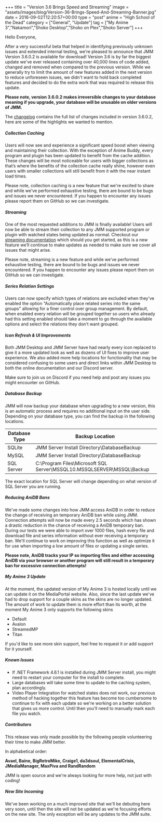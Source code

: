 +++
title = "Version 3.6 Brings Speed and Streaming"
image = "assets/images/blog/Version-36-Brings-Speed-And-Streaming-Banner.jpg"
date = 2016-09-02T12:20:57+00:00
type = "post"
anime = "High School of the Dead"
category = ["General", "Update"]
tag = ["My Anime 3","Nakamori","Shoko Desktop","Shoko on Plex","Shoko Server"]
+++

Hello Everyone,

After a very successful beta that helped in identifying previously unknown issues and extended internal testing, we're pleased to announce that JMM Version 3.6.0.2 is available for download! Version 3.6 is by far the biggest update we've ever released containing over 40,000 lines of code added, changed and removed when compared to the previous version. While we generally try to limit the amount of new features added in the next version to reduce unforeseen issues, we didn't want to hold back completed features and decided to do the extra work that was required to release this update.

**Please note, version 3.6.0.2 makes irreversible changes to your database meaning if you upgrade, your database will be unusable on older versions of JMM.**

The [changelog](https://docs.shokoanime.com/changelog) contains the full list of changes included in version 3.6.0.2, here are some of the highlights we wanted to mention.

##### Collection Caching

Users will now see and experience a significant speed boost when viewing and maintaining their collection. With the exception of Anime Buddy, every program and plugin has been updated to benefit from the cache addition. These changes will be most noticeable for users with bigger collections as that’s where the benefits of the collection cache really shine, however even users with smaller collections will still benefit from it with the near instant load times.

Please note, collection caching is a new feature that we're excited to share and while we’ve performed exhaustive testing, there are bound to be bugs and issues we never encountered. If you happen to encounter any issues please report them on GitHub so we can investigate.

##### Streaming

One of the most requested additions to JMM is finally available! Users will now be able to stream their collection to any JMM supported program or plugin with watched states being updated as normal. Checkout our [streaming documentation](https://shokoanime.com) which should you get started, as this is a new feature we’ll continue to make updates as needed to make sure we cover all issues that might arise.

Please note, streaming is a new feature and while we’ve performed exhaustive testing, there are bound to be bugs and issues we never encountered. If you happen to encounter any issues please report them on GitHub so we can investigate.

##### Series Relation Settings

Users can now specify which types of relations are excluded when they've enabled the option "Automatically place related series into the same groups" allowing for a finer control over group management. By default, when enabled every relation will be grouped together so users who already had this setting enabled should take a moment to go through the available options and select the relations they don't want grouped.

##### Icon Refresh & UI Improvements

Both JMM Desktop and JMM Server have had nearly every icon replaced to give it a more updated look as well as dozens of UI fixes to improve user experience. We also added more help locations for functionality that may be considered confusing to some users and direct links within JMM Desktop to both the online documentation and our Discord server.

Make sure to join us on Discord if you need help and post any issues you might encounter on GitHub.

##### Database Backup

JMM will now backup your database when upgrading to a new version, this is an automatic process and requires no additional input on the user side. Depending on your database type, you can find the backup in the following locations.

<table class="table table-bordered">
	<thead>
	<tr>
		<th>Database Type</th>
		<th>Backup Location</th>
	</tr>
	</thead>
	<tbody>
	<tr>
		<td>SQLite</td>
		<td>JMM Server Install Directory\DatabaseBackup</td>
	</tr>
	<tr>
		<td>MySQL</td>
		<td>JMM Server Install Directory\DatabaseBackup</td>
	</tr>
	<tr>
		<td>SQL Server</td>
		<td>C:\Program Files\Microsoft SQL Server\MSSQL10.MSSQLSERVER\MSSQL\Backup</td>
	</tr>
	</tbody>
</table>

The exact location for SQL Server will change depending on what version of SQL Server you are running.

##### Reducing AniDB Bans

We've made some changes into how JMM access AniDB in order to reduce the change of receiving an temporary AniDB ban while using JMM. Connection attempts will now be made every 2.5 seconds which has shown a drastic reduction in the chance of receiving a AniDB temporary ban. During our tests we were able to import over 1000 files, hash every file and download file and series information without ever receiving a temporary ban. We'll continue to work on improving this function as well as optimize it for use when importing a low amount of files or updating a single series.

**Please note, AniDB tracks your IP so importing files and either accessing AniDB via your browser or another program will still result in a temporary ban for excessive connection attempts!**

##### My Anime 3 Update

At the moment, the updated version of My Anime 3 is hosted locally until we can update it on the MediaPortal website. Also, since the last update we've had to drop support for a couple skins as the skins are no longer updated. The amount of work to update them is more effort than its worth, at the moment My Anime 3 only supports the following skins

*   Default
*   Avalon
*   StreamedMP
*   Titan

If you'd like to see more skin support, feel free to request it or add support for it yourself.

##### Known Issues

*   If .NET Framework 4.6.1 is installed during JMM Server install, you might need to restart your computer for the install to complete.
*   Large databases will take some time to update to the caching system, plan accordingly.
*   Video Player Integration for watched states does not work, our previous method of hacking together this  feature has become too cumbersome to continue to fix with each update so we're working on a better solution that gives us more control. Until then you'll need to manually mark each file you watch.

##### Contributors

This release was only made possible by the following people volunteering their time to make JMM better.

In alphabetical order:

**Avael, Baine, BigRetroMike, Craige1, da3dsoul, ElementalCrisis, JMediaManager, MaxPiva and RandRandom**

JMM is open source and we're always looking for more help, not just with coding!

##### New Site Incoming

We've been working on a much improved site that we'll be debuting here very soon, until then the site will not be updated as we're focusing efforts on the new site. The only exception will be any updates to the JMM suite.